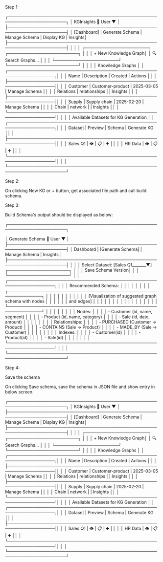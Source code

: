 Step 1: 

┌─────────────────────────────────────────────────────────────────────┐
│ KGInsights                                    👤 User ▼            │
├─────────────────────────────────────────────────────────────────────┤
│ [Dashboard] | Generate Schema | Manage Schema | Display KG | Insights│
├─────────────────────────────────────────────────────────────────────┤
│                                                                     │
│  ┌─────────────────────┐  ┌───────────────────────┐                 │
│  │ + New Knowledge Graph│  │ 🔍 Search Graphs...   │                 │
│  └─────────────────────┘  └───────────────────────┘                 │
│                                                                     │
│  Knowledge Graphs                                                   │
│  ┌─────────────────────────────────────────────────────────────────┐│
│  │ Name        | Description      | Created      | Actions         ││
│  ├─────────────────────────────────────────────────────────────────┤│
│  │ Customer    | Customer-product | 2025-03-05   | Manage Schema   ││
│  │ Relations   | relationships    |              | Insights        ││
│  ├─────────────────────────────────────────────────────────────────┤│
│  │ Supply      | Supply chain     | 2025-02-20   | Manage Schema   ││
│  │ Chain       | network          |              | Insights        ││
│  └─────────────────────────────────────────────────────────────────┘│
│                                                                     │
│  Available Datasets for KG Generation                               │
│  ┌─────────────────────────────────────────────────────────────────┐│
│  │ Dataset    | Preview | Schema | Generate KG                     ││
│  ├─────────────────────────────────────────────────────────────────┤│
│  │ Sales Q1   |   👁️    |   📋   |    ➕                          ││
│  │ HR Data    |   👁️    |   📋   |    ➕                          ││
│  └─────────────────────────────────────────────────────────────────┘│
│                                                                     │
└─────────────────────────────────────────────────────────────────────┘

Step 2: 

On clicking New KG or + button, get associated file path and call build schema.

Step 3: 

Build Schema's output should be displayed as below:


┌─────────────────────────────────────────────────────────────────────┐

│ Generate Schema                                👤 User ▼            │
├─────────────────────────────────────────────────────────────────────┤
│ Dashboard | [Generate Schema] | Manage Schema | Insights            │
├─────────────────────────────────────────────────────────────────────┤
│                                                                     │
│  Select Dataset: [Sales Q1_______▼]  ┌────────────────────┐         │
│                                      │ Save Schema Version│         │
│                                      └────────────────────┘         │
│  ┌─────────────────────────────────────────────────────────────────┐ │
│  │ Recommended Schema:                                             │ │
│  │                                                                 │ │
│  │ ┌─────────────────────────────────────────────────────────────┐ │ │
│  │ │                                                             │ │ │
│  │ │ [Visualization of suggested graph schema with nodes         │ │ │
│  │ │  and edges]                                                 │ │ │
│  │ │                                                             │ │ │
│  │ │                                                             │ │ │
│  │ └─────────────────────────────────────────────────────────────┘ │ │
│  │                                                                 │ │
│  │ Nodes:                                                          │ │
│  │ - Customer (id, name, segment)                                  │ │
│  │ - Product (id, name, category)                                  │ │
│  │ - Sale (id, date, amount)                                       │ │
│  │                                                                 │ │
│  │ Relationships:                                                  │ │
│  │ - PURCHASED (Customer → Product)                                │ │
│  │ - CONTAINS (Sale → Product)                                     │ │
│  │ - MADE_BY (Sale → Customer)                                     │ │
│  │                                                                 │ │
│  │ Indexes:                                                        │ │
│  │ - Customer(id)                                                  │ │
│  │ - Product(id)                                                   │ │
│  │ - Sale(id)                                                      │ │
│  │                                                                 │ │
│  └─────────────────────────────────────────────────────────────────┘ │
│                                                                     │
└─────────────────────────────────────────────────────────────────────┘

Step 4:

Save the schema

On clicking Save schema, save the schema in JSON file and show entry in below screen.

┌─────────────────────────────────────────────────────────────────────┐
│ KGInsights                                    👤 User ▼            │
├─────────────────────────────────────────────────────────────────────┤
│ [Dashboard] | Generate Schema | Manage Schema | Display KG | Insights│
├─────────────────────────────────────────────────────────────────────┤
│                                                                     │
│  ┌─────────────────────┐  ┌───────────────────────┐                 │
│  │ + New Knowledge Graph│  │ 🔍 Search Graphs...   │                 │
│  └─────────────────────┘  └───────────────────────┘                 │
│                                                                     │
│  Knowledge Graphs                                                   │
│  ┌─────────────────────────────────────────────────────────────────┐│
│  │ Name        | Description      | Created      | Actions         ││
│  ├─────────────────────────────────────────────────────────────────┤│
│  │ Customer    | Customer-product | 2025-03-05   | Manage Schema   ││
│  │ Relations   | relationships    |              | Insights        ││
│  ├─────────────────────────────────────────────────────────────────┤│
│  │ Supply      | Supply chain     | 2025-02-20   | Manage Schema   ││
│  │ Chain       | network          |              | Insights        ││
│  └─────────────────────────────────────────────────────────────────┘│
│                                                                     │
│  Available Datasets for KG Generation                               │
│  ┌─────────────────────────────────────────────────────────────────┐│
│  │ Dataset    | Preview | Schema | Generate KG                     ││
│  ├─────────────────────────────────────────────────────────────────┤│
│  │ Sales Q1   |   👁️    |   📋   |    ➕                          ││
│  │ HR Data    |   👁️    |   📋   |    ➕                          ││
│  └─────────────────────────────────────────────────────────────────┘│
│                                                                     │
└─────────────────────────────────────────────────────────────────────┘
